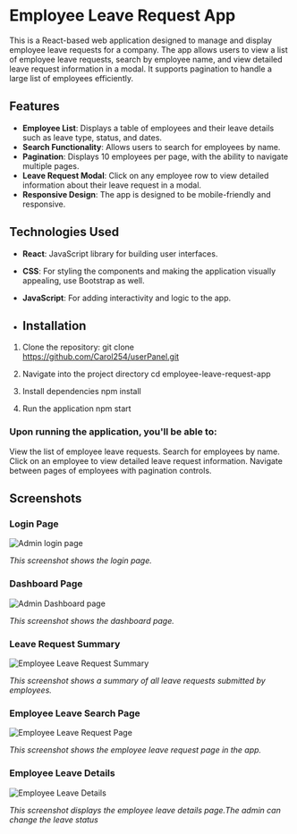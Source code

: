 # Employee Leave Request App

This is a React-based web application designed to manage and display employee leave requests for a company. The app allows users to view a list of employee leave requests, search by employee name, and view detailed leave request information in a modal. It supports pagination to handle a large list of employees efficiently.

## Features

- **Employee List**: Displays a table of employees and their leave details such as leave type, status, and dates.
- **Search Functionality**: Allows users to search for employees by name.
- **Pagination**: Displays 10 employees per page, with the ability to navigate multiple pages.
- **Leave Request Modal**: Click on any employee row to view detailed information about their leave request in a modal.
- **Responsive Design**: The app is designed to be mobile-friendly and responsive.

 ## Technologies Used

- **React**: JavaScript library for building user interfaces.
- **CSS**: For styling the components and making the application visually appealing, use Bootstrap as well.
- **JavaScript**: For adding interactivity and logic to the app.

- ## Installation

1. Clone the repository:
  git clone https://github.com/Carol254/userPanel.git
  
2. Navigate into the project directory
     cd employee-leave-request-app
   
3. Install dependencies
   npm install
   
4. Run the application
   npm start

### Upon running the application, you'll be able to:
View the list of employee leave requests.
Search for employees by name.
Click on an employee to view detailed leave request information.
Navigate between pages of employees with pagination controls.

## Screenshots

### Login Page
![Admin login page](screenshots/screenshot_login.png)

*This screenshot shows the login page.*

### Dashboard Page
![Admin Dashboard page](screenshots/screenshot_dashboard.png)

*This screenshot shows the dashboard page.*

### Leave Request Summary
![Employee Leave Request Summary](screenshots/screenshot_employee_list.png)

*This screenshot shows a summary of all leave requests submitted by employees.*

### Employee Leave Search Page
![Employee Leave Request Page](screenshots/screenshot_search.png)

*This screenshot shows the employee leave request page in the app.*

### Employee Leave Details
![Employee Leave Details](screenshots/screenshot_4.png)

*This screenshot displays the employee leave details page.The admin can change the leave status*


